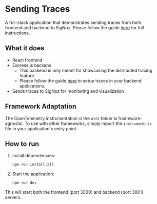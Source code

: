 # Sending Traces

A full-stack application that demonstrates sending traces from both frontend and backend to SigNoz.
Please follow the guide [here](https://signoz.io/docs/frontend-monitoring/sending-traces/) for full instructions.

## What it does

- React frontend
- Express.js backend
   - This backend is only meant for showcasing the distributed tracing feature.
   - Please follow the guide [here](https://signoz.io/docs/instrumentation/overview/) to setup traces in your backend applications.
- Sends traces to SigNoz for monitoring and visualization

## Framework Adaptation

The OpenTelemetry instrumentation in the `otel` folder is framework-agnostic. To use with other frameworks, simply import the `instrument.ts` file in your application's entry point.

## How to run

1. Install dependencies:
   ```bash
   npm run install:all
   ```

2. Start the application:
   ```bash
   npm run dev
   ```

This will start both the frontend (port 3000) and backend (port 3001) servers.
